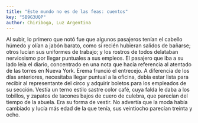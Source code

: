 ```yaml
---
title: "Este mundo no es de las feas: cuentos"
key: "5B9G3UQP"
author: Chiriboga, Luz Argentina
---
```

<div data-schema-version="8"><p>Al subir, lo primero que notó fue que algunos pasajeros tenían el cabello húmedo y olían a jabón barato, como si recién hubieran salidos de bañarse; otros lucían sus uniformes de trabajo; y los rostros de todos delataban nerviosismo por llegar puntuales a sus empleos. El pasajero que iba a su lado leía el diario, concentrado en una nota que hacía referencia al atentado de las torres en Nueva York. Erema frunció el entrecejo. A diferencia de los días anteriores, necesitaba llegar puntual a la oficina, debía estar lista para recibir al representante del circo y adquirir boletos para los empleados de su sección. Vestía un terno estilo sastre color café, cuya falda le daba a los tobillos, y zapatos de tacones bajos de cuero de culebra, que parecían del tiempo de la abuela. Era su forma de vestir. No advertía que la moda había cambiado y lucía más edad de la que tenía, sus veintiocho parecían treinta y ocho.</p> </div>